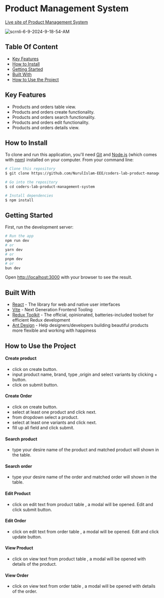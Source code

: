 # Product Management System

[Live site of Product Management System](https://coders-lab-project-management-system.netlify.app/)

<img src="https://i.ibb.co/10H9qQd/scrnli-6-9-2024-9-18-54-AM.png" alt="scrnli-6-9-2024-9-18-54-AM" border="0">

## Table Of Content

- [Key Features](#Key-gfeatures)
- [How to Install](#how-to-install)
- [Getting Started](#getting-started)
- [Built With](#built-ith)
- [How to Use the Project](#how-to-use-the-project)

## Key Features

- Products and orders table view.
- Products and orders create functionality.
- Products and orders search functionality.
- Products and orders edit functionality.
- Products and orders details view.

## How to Install

To clone and run this application, you'll need [Git](https://git-scm.com) and [Node.js](https://nodejs.org/en/download/) (which comes with [npm](http://npmjs.com)) installed on your computer. From your command line:

```bash
# Clone this repository
$ git clone https://github.com/NurulIslam-EEE/coders-lab-product-management-system

# Go into the repository
$ cd coders-lab-product-management-system

# Install dependencies
$ npm install

```

## Getting Started

First, run the development server:

```bash
# Run the app
npm run dev
# or
yarn dev
# or
pnpm dev
# or
bun dev
```

Open [http://localhost:3000](http://localhost:3000) with your browser to see the result.

## Built With

- [React](https://react.dev/) - The library for web and native user interfaces
- [Vite](https://vitejs.dev/) - Next Generation Frontend Tooling
- [Redux Toolkit](https://redux-toolkit.js.org/) - The official, opinionated, batteries-included toolset for efficient Redux development
- [Ant Design](https://ant.design/) - Help designers/developers building beautiful products more flexible and working with happiness

## How to Use the Project

#### Create product

- click on create button.
- input product name, brand, type ,origin and select variants by clicking + button.
- click on submit button.

#### Create Order

- click on create button.
- select at least one product and click next.
- from dropdown select a product.
- select at least one variants and click next.
- fill up all field and click submit.

#### Search product

- type your desire name of the product and matched product will shown in the table.

#### Search order

- type your desire name of the order and matched order will shown in the table.

#### Edit Product

- click on edit text from product table , a modal will be opened. Edit and click submit button.

#### Edit Order

- click on edit text from order table , a modal will be opened. Edit and click update button.

#### View Product

- click on view text from product table , a modal will be opened with details of the product.

#### View Order

- click on view text from order table , a modal will be opened with details of the order.

